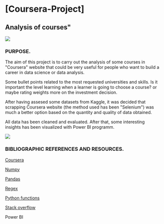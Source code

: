 # [Coursera-Project]

## Analysis of courses"

![](https://www.ceu.es/blog/wp-content/uploads/2018/10/Aprendizaje-basado-en-el-pensamiento.jpg)

### PURPOSE.

The aim of this project is to carry out the analysis of some courses in "Coursera" website that could be very useful for people who want to build a career in data science or data analysis.

Some bullet points related to the most requested universities and skills. Is it important the level learning when a learner is going to choose a course? or maybe rating weights more on the investment decision.

After having assesed some datasets from Kaggle, it was decided that scrapping Coursera website (the method used has been "Selenium") was much a better option based on the quantity and quality of data obtained. 

All data has been cleaned and evaluated. After that, some interesting insights has been visualized with Power BI programm. 


![](https://img.europapress.es/fotoweb/fotonoticia_20180227132614_420.jpg)

### BIBLIOGRAPHIC REFERENCES AND RESOURCES.

[Coursera](https://www.coursera.org/)

[Numpy](https://numpy.org/doc/1.18/)

[Pandas](https://pandas.pydata.org/)

[Regex](https://docs.python.org/3/library/re.html)

[Python functions](https://docs.python.org/3/library/functions.html)

[Stack overflow](https://stackoverflow.com/)

Power BI
